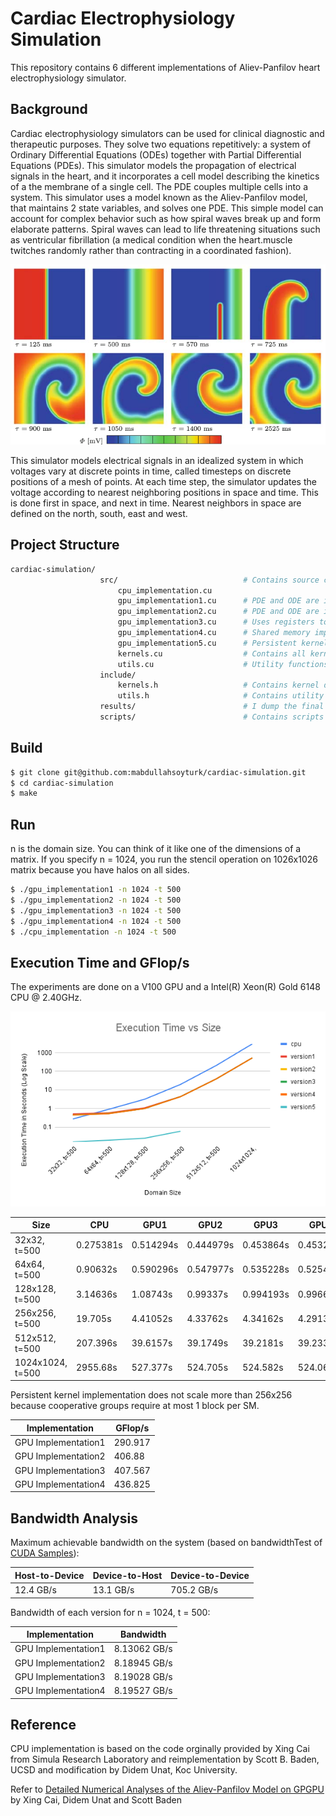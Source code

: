 # Cardiac Electrophysiology Simulation

This repository contains 6 different implementations of Aliev-Panfilov heart electrophysiology simulator.

## Background

Cardiac electrophysiology simulators can be used for clinical diagnostic and therapeutic purposes. They solve two equations repetitively: a system of Ordinary Differential Equations (ODEs) together with Partial Differential Equations (PDEs). This simulator models the propagation of electrical signals in the heart, and it incorporates a cell model describing the kinetics of a the membrane of a single cell. The PDE couples multiple cells into a system. This simulator uses a model known as the Aliev-Panfilov model, that maintains 2 state variables, and solves one PDE. This simple model can account for complex behavior such as how spiral waves break up and form elaborate patterns. Spiral waves can lead to life threatening situations such as ventricular fibrillation (a medical condition when the heart.muscle twitches randomly rather than contracting in a coordinated fashion).

![Spiral Wave](figures/spiral_wave.png)

This simulator models electrical signals in an idealized system in which voltages vary at discrete points in time, called timesteps on discrete positions of a mesh of points. At each time step, the simulator updates the voltage according to nearest neighboring positions in space and time. This is done first in space, and next in time. Nearest neighbors in space are defined on the north, south, east and west.

## Project Structure

```bash
cardiac-simulation/        
                    src/                            # Contains source code
                        cpu_implementation.cu
                        gpu_implementation1.cu      # PDE and ODE are in different kernels
                        gpu_implementation2.cu      # PDE and ODE are in the same kernel
                        gpu_implementation3.cu      # Uses registers to decrease global memory access
                        gpu_implementation4.cu      # Shared memory implementation
                        gpu_implementation5.cu      # Persistent kernel implementation
                        kernels.cu                  # Contains all kernels
                        utils.cu                    # Utility functions
                    include/                        
                        kernels.h                   # Contains kernel declarations
                        utils.h                     # Contains utility function declarations
                    results/                        # I dump the final content of arrays here to compare with the original implementation
                    scripts/                        # Contains scripts for convenience  
```

## Build

```sh
$ git clone git@github.com:mabdullahsoyturk/cardiac-simulation.git
$ cd cardiac-simulation
$ make
```

## Run

n is the domain size. You can think of it like one of the dimensions of a matrix. If you specify n = 1024, you run the stencil operation on 1026x1026 matrix because you have halos on all sides.

```sh
$ ./gpu_implementation1 -n 1024 -t 500
$ ./gpu_implementation2 -n 1024 -t 500
$ ./gpu_implementation3 -n 1024 -t 500
$ ./gpu_implementation4 -n 1024 -t 500
$ ./cpu_implementation -n 1024 -t 500
```

## Execution Time and GFlop/s

The experiments are done on a V100 GPU and a Intel(R) Xeon(R) Gold 6148 CPU @ 2.40GHz.

![Execution Times](figures/execution_times.png)

| Size | CPU | GPU1 | GPU2 | GPU3 | GPU4 | GPU5 | 
| ------ | ------ | ------ | ------ | ------ | ------ | ------ |
| 32x32, t=500 |     0.275381s |    0.514294s | 0.444979s |  0.453864s | 0.45327s |  0.0163369s  |
| 64x64, t=500 |     0.90632s |     0.590296s | 0.547977s |  0.535228s | 0.525459s|  0.0197961s |
| 128x128, t=500 |   3.14636s |     1.08743s |  0.99337s |   0.994193s | 0.996683s | 0.0253801s |
| 256x256, t=500 |   19.705s |      4.41052s |  4.33762s |   4.34162s |  4.2913s |   0.060096s |
| 512x512, t=500 |   207.396s |     39.6157s |  39.1749s |   39.2181s |  39.2334s |  0 |
| 1024x1024, t=500 | 2955.68s |     527.377s |  524.705s |   524.582s |  524.065s |  0 |

Persistent kernel implementation does not scale more than 256x256 because cooperative groups require at most 1 block per SM.

| Implementation | GFlop/s |
| ------ | ------ |
| GPU Implementation1 | 290.917 |
| GPU Implementation2 | 406.88 |
| GPU Implementation3 | 407.567 |
| GPU Implementation4 | 436.825 |

## Bandwidth Analysis

Maximum achievable bandwidth on the system (based on bandwidthTest of [CUDA Samples](https://github.com/NVIDIA/cuda-samples/tree/master/Samples/bandwidthTest)): 

| Host-to-Device | Device-to-Host | Device-to-Device |
| ------ | ------ | ------ |
| 12.4 GB/s | 13.1 GB/s | 705.2 GB/s |

Bandwidth of each version for n = 1024, t = 500:

| Implementation | Bandwidth |
| ------ | ------ |
| GPU Implementation1 | 8.13062 GB/s |
| GPU Implementation2 | 8.18945 GB/s |
| GPU Implementation3 | 8.19028 GB/s |
| GPU Implementation4 | 8.19527 GB/s |

## Reference

CPU implementation is based on the code orginally provided by Xing Cai from Simula Research Laboratory and reimplementation by Scott B. Baden, UCSD and modification by Didem Unat, Koc University.

Refer to [Detailed Numerical Analyses of the Aliev-Panfilov Model on GPGPU](https://www.simula.no/publications/detailed-numerical-analyses-aliev-panfilov-model-gpgpu) by Xing Cai, Didem Unat and Scott Baden